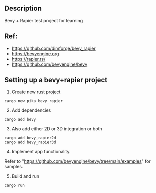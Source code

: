 ## Description
Bevy + Rapier test project for learning

## Ref:
 - https://github.com/dimforge/bevy_rapier
 - https://bevyengine.org
 - https://rapier.rs/
 - https://github.com/bevyengine/bevy

## Setting up a bevy+rapier project

1. Create new rust project
```
cargo new pika_bevy_rapier
```

2. Add dependencies
```
cargo add bevy
```

3. Also add either 2D or 3D integration or both
```
cargo add bevy_rapier2d
cargo add bevy_rapier3d
```

4. Implement app functionality.

Refer to "https://github.com/bevyengine/bevy/tree/main/examples" for samples.

5. Build and run
```
cargo run
```